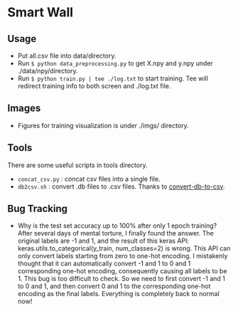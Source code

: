 # Smart Wall

## Usage
* Put all.csv file into data/directory.
* Run `$ python data_preprocessing.py` to get X.npy and y.npy under ./data/npy/directory.
* Run `$ python train.py | tee ./log.txt` to start training. Tee will redirect training info to both screen and ./log.txt file.

## Images
- Figures for training visualization is under ./imgs/ directory.

## Tools
There are some useful scripts in tools directory.
* `concat_csv.py` : concat csv files into a single file. 
* `db2csv.sh` : convert .db files to .csv files. Thanks to [convert-db-to-csv](https://github.com/darrentu/convert-db-to-csv).

## Bug Tracking
- Why is the test set accuracy up to 100% after only 1 epoch training? After several days of mental torture, I finally found the answer. The original labels are -1 and 1, and the result of this keras API: keras.utils.to_categorical(y_train, num_classes=2) is wrong. This API can only convert labels starting from zero to one-hot encoding. I mistakenly thought that it can automatically convert -1 and 1 to 0 and 1 corresponding one-hot encoding, consequently causing all labels to be 1. This bug is too difficult to check. So we need to first convert -1 and 1 to 0 and 1, and then convert 0 and 1 to the corresponding one-hot encoding as the final labels. Everything is completely back to normal now!